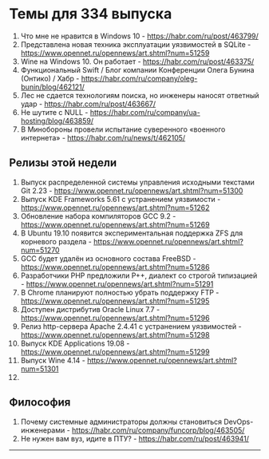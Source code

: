 # Темы для 334 выпуска
1. Что мне не нравится в Windows 10 - https://habr.com/ru/post/463799/
1. Представлена новая техника эксплуатации уязвимостей в SQLite - https://www.opennet.ru/opennews/art.shtml?num=51259
1. Wine на Windows 10. Он работает - https://habr.com/ru/post/463375/
1. Функциональный Swift / Блог компании Конференции Олега Бунина (Онтико) / Хабр - https://habr.com/ru/company/oleg-bunin/blog/462121/
1. Лес не сдается технологиям поиска, но инженеры наносят ответный удар - https://habr.com/ru/post/463667/
1. Не шутите с NULL - https://habr.com/ru/company/ua-hosting/blog/463859/
1. В Минобороны провели испытание суверенного «военного интернета» - https://habr.com/ru/news/t/462105/
## Релизы этой недели
1. Выпуск распределенной системы управления исходными текстами Git 2.23 - https://www.opennet.ru/opennews/art.shtml?num=51300
1. Выпуск KDE Frameworks 5.61 с устранением уязвимости - https://www.opennet.ru/opennews/art.shtml?num=51262
1. Обновление набора компиляторов GCC 9.2 - https://www.opennet.ru/opennews/art.shtml?num=51269
1. В Ubuntu 19.10 появится экспериментальная поддержка ZFS для корневого раздела - https://www.opennet.ru/opennews/art.shtml?num=51270
1. GCC будет удалён из основного состава FreeBSD - https://www.opennet.ru/opennews/art.shtml?num=51286
1. Разработчики PHP предложили P++, диалект со строгой типизацией - https://www.opennet.ru/opennews/art.shtml?num=51291
1. В Chrome планируют полностью убрать поддержку FTP - https://www.opennet.ru/opennews/art.shtml?num=51295
1. Доступен дистрибутив Oracle Linux 7.7 - https://www.opennet.ru/opennews/art.shtml?num=51296
1. Релиз http-сервера Apache 2.4.41 с устранением уязвимостей - https://www.opennet.ru/opennews/art.shtml?num=51298
1. Выпуск KDE Applications 19.08 - https://www.opennet.ru/opennews/art.shtml?num=51299
1. Выпуск Wine 4.14 - https://www.opennet.ru/opennews/art.shtml?num=51301
1. 
## Философия
1. Почему системные администраторы должны становиться DevOps-инженерами - https://habr.com/ru/company/funcorp/blog/463505/
1. Не нужен вам вуз, идите в ПТУ? - https://habr.com/ru/post/463941/
---

